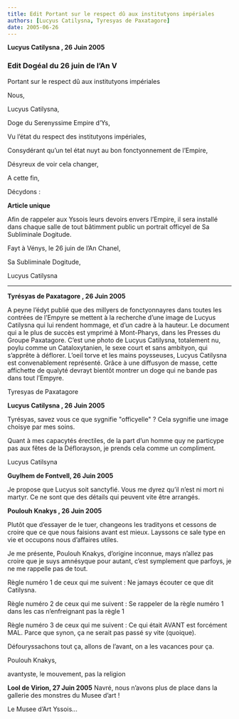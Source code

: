 ```yaml
---
title: Edit Portant sur le respect dû aux institutyons impériales
authors: [Lucyus Catilysna, Tyresyas de Paxatagore]
date: 2005-06-26
---
```


**Lucyus Catilysna , 26 Juin 2005**

### Edit Dogéal du 26 juin de l’An V

Portant sur le respect dû aux institutyons impériales

Nous,

Lucyus Catilysna,

Doge du Serenyssime Empire d’Ys,

Vu l’état du respect des institutyons impériales,

Consydérant qu’un tel état nuyt au bon fonctyonnement de l’Empire,

Désyreux de voir cela changer,

A cette fin,

Décydons :

**Article unique**

Afin de rappeler aux Yssois leurs devoirs envers l’Empire, il sera installé dans chaque salle de tout bâtimment public un portrait officyel de Sa Subliminale Dogitude.

Fayt à Vénys, le 26 juin de l’An Chanel,

Sa Subliminale Dogitude,

Lucyus Catilysna

---

**Tyrésyas de Paxatagore , 26 Juin 2005**

A peyne l’édyt publié que des millyers de fonctyonnayres dans toutes les contrées de l’Empyre se mettent à la recherche d’une image de Lucyus Catilysna qui lui rendent hommage, et d’un cadre à la hauteur. Le document qui a le plus de succès est ymprimé à Mont-Pharys, dans les Presses du Groupe Paxatagore. C’est une photo de Lucyus Catilysna, totalement nu, poylu comme un Cataloxytanien, le sexe court et sans ambityon, qui s’apprête à déflorer. L’oeil torve et les mains poysseuses, Lucyus Catilysna est convenablement représenté. Grâce à une diffusyon de masse, cette affichette de qualyté devrayt bientôt montrer un doge qui ne bande pas dans tout l’Empyre.

Tyresyas de Paxatagore

**Lucyus Catilysna , 26 Juin 2005**

Tyrésyas, savez vous ce que sygnifie "officyelle" ? Cela sygnifie une image choisye par mes soins.

Quant à mes capacytés érectiles, de la part d’un homme quy ne particype pas aux fêtes de la Déflorayson, je prends cela comme un compliment.

Lucyus Catilsyna

**Guylhem de Fontvell, 26 Juin 2005**

Je propose que Lucyus soit sanctyfié. Vous me dyrez qu’il n’est ni mort ni martyr. Ce ne sont que des détails qui peuvent vite être arrangés.

**Poulouh Knakys , 26 Juin 2005**

Plutôt que d’essayer de le tuer, changeons les tradityons et cessons de croire que ce que nous faisions avant est mieux. Layssons ce sale type en vie et occupons nous d’affaires utiles.

Je me présente, Poulouh Knakys, d’origine inconnue, mays n’allez pas croire que je suys amnésyque pour autant, c’est symplement que parfoys, je ne me rappelle pas de tout.

Règle numéro 1 de ceux qui me suivent : Ne jamays écouter ce que dit Catilysna.

Règle numéro 2 de ceux qui me suivent : Se rappeler de la règle numéro 1 dans les cas n’enfreignant pas la règle 1

Règle numéro 3 de ceux qui me suivent : Ce qui était AVANT est forcément MAL. Parce que synon, ça ne serait pas passé sy vite (quoique).

Défouryssachons tout ça, allons de l’avant, on a les vacances pour ça.

Poulouh Knakys,

avantyste, le mouvement, pas la religion

**Lool de Virion, 27 Juin 2005** Navré, nous n’avons plus de place dans la gallerie des monstres du Musee d’art !

Le Musee d’Art Yssois...